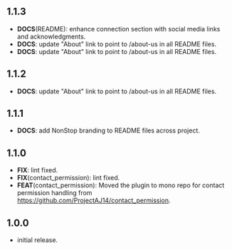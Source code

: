 ## 1.1.3

 - **DOCS**(README): enhance connection section with social media links and acknowledgments.
 - **DOCS**: update "About" link to point to /about-us in all README files.
 - **DOCS**: update "About" link to point to /about-us in all README files.

## 1.1.2

 - **DOCS**: update "About" link to point to /about-us in all README files.

## 1.1.1

 - **DOCS**: add NonStop branding to README files across project.

## 1.1.0

 - **FIX**: lint fixed.
 - **FIX**(contact_permission): lint fixed.
 - **FEAT**(contact_permission): Moved the plugin to mono repo for contact permission handling from https://github.com/ProjectAJ14/contact_permission.

## 1.0.0

* initial release.
